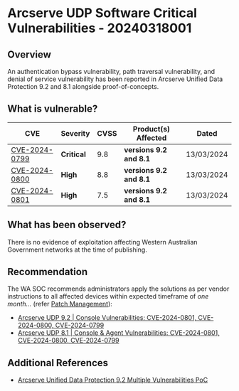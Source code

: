 # Arcserve UDP Software Critical Vulnerabilities - 20240318001

## Overview

An authentication bypass vulnerability, path traversal vulnerability, and denial of service vulnerability has been reported in Arcserve Unified Data Protection 9.2 and 8.1 alongside proof-of-concepts.

## What is vulnerable?

| CVE | Severity | CVSS | Product(s) Affected | Dated |
| --- | -------- | ---- | ------------------- | ----- |
|  [CVE-2024-0799](https://nvd.nist.gov/vuln/detail/CVE-2024-0799)  |      **Critical**    |    9.8  | **versions 9.2 and 8.1** | 13/03/2024  |
|  [CVE-2024-0800](https://nvd.nist.gov/vuln/detail/CVE-2024-0800)  |     **High**     |   8.8   | **versions 9.2 and 8.1** | 13/03/2024    |
|  [CVE-2024-0801](https://nvd.nist.gov/vuln/detail/CVE-2024-0801)  |    **High**      |   7.5   | **versions 9.2 and 8.1** | 13/03/2024   |

## What has been observed?

There is no evidence of exploitation affecting Western Australian Government networks at the time of publishing.

## Recommendation

The WA SOC recommends administrators apply the solutions as per vendor instructions to all affected devices within expected timeframe of *one month...* (refer [Patch Management](../guidelines/patch-management.md)):

- [Arcserve UDP 9.2 | Console Vulnerabilities: CVE-2024-0801, CVE-2024-0800, CVE-2024-0799](https://support.arcserve.com/s/article/P00003050?language=en_US)
- [Arcserve UDP 8.1 | Console & Agent Vulnerabilities: CVE-2024-0801, CVE-2024-0800, CVE-2024-0799](https://support.arcserve.com/s/article/P00003059?language=en_US)


## Additional References

- [Arcserve Unified Data Protection 9.2 Multiple Vulnerabilities PoC](https://www.tenable.com/security/research/tra-2024-07)
